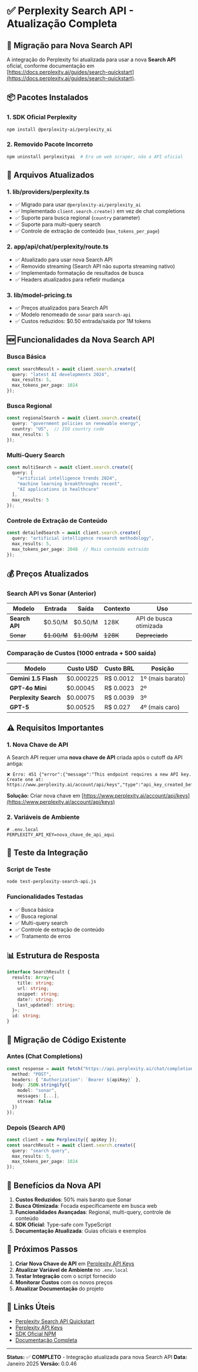 # ✅ Perplexity Search API - Atualização Completa

## 🔄 Migração para Nova Search API

A integração do Perplexity foi atualizada para usar a nova **Search API** oficial, conforme documentação em [https://docs.perplexity.ai/guides/search-quickstart](https://docs.perplexity.ai/guides/search-quickstart).

## 📦 Pacotes Instalados

### 1. SDK Oficial Perplexity
```bash
npm install @perplexity-ai/perplexity_ai
```

### 2. Removido Pacote Incorreto
```bash
npm uninstall perplexityai  # Era um web scraper, não a API oficial
```

## 🔧 Arquivos Atualizados

### 1. **lib/providers/perplexity.ts**
- ✅ Migrado para usar `@perplexity-ai/perplexity_ai`
- ✅ Implementado `client.search.create()` em vez de chat completions
- ✅ Suporte para busca regional (`country` parameter)
- ✅ Suporte para multi-query search
- ✅ Controle de extração de conteúdo (`max_tokens_per_page`)

### 2. **app/api/chat/perplexity/route.ts**
- ✅ Atualizado para usar nova Search API
- ✅ Removido streaming (Search API não suporta streaming nativo)
- ✅ Implementado formatação de resultados de busca
- ✅ Headers atualizados para refletir mudança

### 3. **lib/model-pricing.ts**
- ✅ Preços atualizados para Search API
- ✅ Modelo renomeado de `sonar` para `search-api`
- ✅ Custos reduzidos: $0.50 entrada/saída por 1M tokens

## 🆕 Funcionalidades da Nova Search API

### Busca Básica
```typescript
const searchResult = await client.search.create({
  query: "latest AI developments 2024",
  max_results: 5,
  max_tokens_per_page: 1024
});
```

### Busca Regional
```typescript
const regionalSearch = await client.search.create({
  query: "government policies on renewable energy",
  country: "US",  // ISO country code
  max_results: 5
});
```

### Multi-Query Search
```typescript
const multiSearch = await client.search.create({
  query: [
    "artificial intelligence trends 2024",
    "machine learning breakthroughs recent",
    "AI applications in healthcare"
  ],
  max_results: 5
});
```

### Controle de Extração de Conteúdo
```typescript
const detailedSearch = await client.search.create({
  query: "artificial intelligence research methodology",
  max_results: 5,
  max_tokens_per_page: 2048  // Mais conteúdo extraído
});
```

## 💰 Preços Atualizados

### Search API vs Sonar (Anterior)
| Modelo | Entrada | Saída | Contexto | Uso |
|--------|---------|-------|----------|-----|
| **Search API** | $0.50/M | $0.50/M | 128K | API de busca otimizada |
| ~~Sonar~~ | ~~$1.00/M~~ | ~~$1.00/M~~ | ~~128K~~ | ~~Depreciado~~ |

### Comparação de Custos (1000 entrada + 500 saída)
| Modelo | Custo USD | Custo BRL | Posição |
|--------|-----------|-----------|---------|
| **Gemini 1.5 Flash** | $0.000225 | R$ 0.0012 | 1º (mais barato) |
| **GPT-4o Mini** | $0.00045 | R$ 0.0023 | 2º |
| **Perplexity Search** | $0.00075 | R$ 0.0039 | 3º |
| **GPT-5** | $0.00525 | R$ 0.027 | 4º (mais caro) |

## ⚠️ Requisitos Importantes

### 1. Nova Chave de API
A Search API requer uma **nova chave de API** criada após o cutoff da API antiga:

```
❌ Erro: 451 {"error":{"message":"This endpoint requires a new API key. Create one at: https://www.perplexity.ai/account/api/keys","type":"api_key_created_before_search_api_cutoff","code":451}}
```

**Solução:** Criar nova chave em [https://www.perplexity.ai/account/api/keys](https://www.perplexity.ai/account/api/keys)

### 2. Variáveis de Ambiente
```env
# .env.local
PERPLEXITY_API_KEY=nova_chave_de_api_aqui
```

## 🧪 Teste da Integração

### Script de Teste
```bash
node test-perplexity-search-api.js
```

### Funcionalidades Testadas
- ✅ Busca básica
- ✅ Busca regional
- ✅ Multi-query search
- ✅ Controle de extração de conteúdo
- ✅ Tratamento de erros

## 📊 Estrutura de Resposta

```typescript
interface SearchResult {
  results: Array<{
    title: string;
    url: string;
    snippet: string;
    date?: string;
    last_updated?: string;
  }>;
  id: string;
}
```

## 🔄 Migração de Código Existente

### Antes (Chat Completions)
```typescript
const response = await fetch("https://api.perplexity.ai/chat/completions", {
  method: "POST",
  headers: { "Authorization": `Bearer ${apiKey}` },
  body: JSON.stringify({
    model: "sonar",
    messages: [...],
    stream: false
  })
});
```

### Depois (Search API)
```typescript
const client = new Perplexity({ apiKey });
const searchResult = await client.search.create({
  query: "search query",
  max_results: 5,
  max_tokens_per_page: 1024
});
```

## 🎯 Benefícios da Nova API

1. **Custos Reduzidos**: 50% mais barato que Sonar
2. **Busca Otimizada**: Focada especificamente em busca web
3. **Funcionalidades Avançadas**: Regional, multi-query, controle de conteúdo
4. **SDK Oficial**: Type-safe com TypeScript
5. **Documentação Atualizada**: Guias oficiais e exemplos

## 📝 Próximos Passos

1. **Criar Nova Chave de API** em [Perplexity API Keys](https://www.perplexity.ai/account/api/keys)
2. **Atualizar Variável de Ambiente** no `.env.local`
3. **Testar Integração** com o script fornecido
4. **Monitorar Custos** com os novos preços
5. **Atualizar Documentação** do projeto

## 🔗 Links Úteis

- [Perplexity Search API Quickstart](https://docs.perplexity.ai/guides/search-quickstart)
- [Perplexity API Keys](https://www.perplexity.ai/account/api/keys)
- [SDK Oficial NPM](https://www.npmjs.com/package/@perplexity-ai/perplexity_ai)
- [Documentação Completa](https://docs.perplexity.ai/)

---

**Status:** ✅ **COMPLETO** - Integração atualizada para nova Search API
**Data:** Janeiro 2025
**Versão:** 0.0.46

